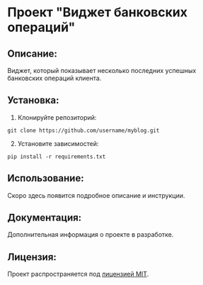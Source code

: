 # Проект "Виджет банковских операций"

## Описание:
Виджет, который показывает несколько последних успешных банковских операций клиента.

## Установка:

1. Клонируйте репозиторий:
```
git clone https://github.com/username/myblog.git
```

2. Установите зависимостей:
```
pip install -r requirements.txt
```

## Использование:
Скоро здесь появится подробное описание и инструкции.

## Документация:

Дополнительная информация о проекте в разработке.

## Лицензия:

Проект распространяется под [лицензией MIT](LICENSE).
